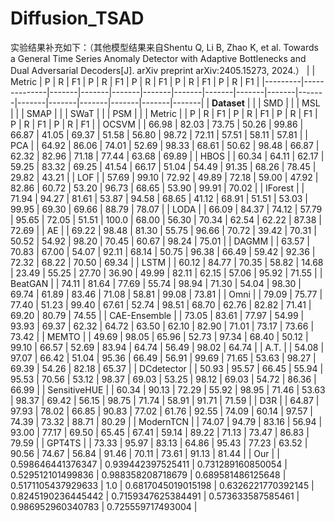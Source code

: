 # Diffusion_TSAD

实验结果补充如下：（其他模型结果来自Shentu Q, Li B, Zhao K, et al. Towards a General Time Series Anomaly Detector with Adaptive Bottlenecks and Dual Adversarial Decoders[J]. arXiv preprint arXiv:2405.15273, 2024.）
|         | Metric       | P     | R     | F1    | P     | R     | F1    | P     | R     | F1    | P     | R     | F1    | P     | R     | F1    |
|---------|--------------|-------|-------|-------|-------|-------|-------|-------|-------|-------|-------|-------|-------|-------|-------|-------|
| **Dataset** |              |    | SMD     |       |    | MSL      |       |   | SMAP      |       |   | SWaT      |       |    | PSM      |       |
| Metric  |              | P     | R     | F1    | P     | R     | F1    | P     | R     | F1    | P     | R     | F1    | P     | R     | F1    |
| OCSVM   |              | 66.98 | 82.03 | 73.75 | 50.26 | 99.86 | 66.87 | 41.05 | 69.37 | 51.58 | 56.80 | 98.72 | 72.11 | 57.51 | 58.11 | 57.81 |
| PCA     |              | 64.92 | 86.06 | 74.01 | 52.69 | 98.33 | 68.61 | 50.62 | 98.48 | 66.87 | 62.32 | 82.96 | 71.18 | 77.44 | 63.68 | 69.89 |
| HBOS    |              | 60.34 | 64.11 | 62.17 | 59.25 | 83.32 | 69.25 | 41.54 | 66.17 | 51.04 | 54.49 | 91.35 | 68.26 | 78.45 | 29.82 | 43.21 |
| LOF     |              | 57.69 | 99.10 | 72.92 | 49.89 | 72.18 | 59.00 | 47.92 | 82.86 | 60.72 | 53.20 | 96.73 | 68.65 | 53.90 | 99.91 | 70.02 |
| IForest |              | 71.94 | 94.27 | 81.61 | 53.87 | 94.58 | 68.65 | 41.12 | 68.91 | 51.51 | 53.03 | 99.95 | 69.30 | 69.66 | 88.79 | 78.07 |
| LODA    |              | 66.09 | 84.37 | 74.12 | 57.79 | 95.65 | 72.05 | 51.51 | 100.0 | 68.00 | 56.30 | 70.34 | 62.54 | 62.22 | 87.38 | 72.69 |
| AE      |              | 69.22 | 98.48 | 81.30 | 55.75 | 96.66 | 70.72 | 39.42 | 70.31 | 50.52 | 54.92 | 98.20 | 70.45 | 60.67 | 98.24 | 75.01 |
| DAGMM   |              | 63.57 | 70.83 | 67.00 | 54.07 | 92.11 | 68.14 | 50.75 | 96.38 | 66.49 | 59.42 | 92.36 | 72.32 | 68.22 | 70.50 | 69.34 |
| LSTM    |              | 60.12 | 84.77 | 70.35 | 58.82 | 14.68 | 23.49 | 55.25 | 27.70 | 36.90 | 49.99 | 82.11 | 62.15 | 57.06 | 95.92 | 71.55 |
| BeatGAN |              | 74.11 | 81.64 | 77.69 | 55.74 | 98.94 | 71.30 | 54.04 | 98.30 | 69.74 | 61.89 | 83.46 | 71.08 | 58.81 | 99.08 | 73.81 |
| Omni    |              | 79.09 | 75.77 | 77.40 | 51.23 | 99.40 | 67.61 | 52.74 | 98.51 | 68.70 | 62.76 | 82.82 | 71.41 | 69.20 | 80.79 | 74.55 |
| CAE-Ensemble |         | 73.05 | 83.61 | 77.97 | 54.99 | 93.93 | 69.37 | 62.32 | 64.72 | 63.50 | 62.10 | 82.90 | 71.01 | 73.17 | 73.66 | 73.42 |
| MEMTO   |              | 49.69 | 98.05 | 65.96 | 52.73 | 97.34 | 68.40 | 50.12 | 99.10 | 66.57 | 52.69 | 83.94 | 64.74 | 56.49 | 98.02 | 64.74 |
| A.T.    |              | 54.08 | 97.07 | 66.42 | 51.04 | 95.36 | 66.49 | 56.91 | 99.69 | 71.65 | 53.63 | 98.27 | 69.39 | 54.26 | 82.18 | 65.37 |
| DCdetector |           | 50.93 | 95.57 | 66.45 | 55.94 | 95.53 | 70.56 | 53.12 | 98.37 | 69.03 | 53.25 | 98.12 | 69.03 | 54.72 | 86.36 | 66.99 |
| SensitiveHUE |         | 60.34 | 90.13 | 72.29 | 55.92 | 98.95 | 71.46 | 53.63 | 98.37 | 69.42 | 56.15 | 98.75 | 71.74 | 58.91 | 91.71 | 71.59 |
| D3R     |              | 64.87 | 97.93 | 78.02 | 66.85 | 90.83 | 77.02 | 61.76 | 92.55 | 74.09 | 60.14 | 97.57 | 74.39 | 73.32 | 88.71 | 80.29 |
| ModernTCN |            | 74.07 | 94.79 | 83.16 | 56.94 | 93.00 | 77.17 | 69.50 | 65.45 | 67.41 | 59.14 | 89.22 | 71.13 | 73.47 | 86.83 | 79.59 |
| GPT4TS  |              | 73.33 | 95.97 | 83.13 | 64.86 | 95.43 | 77.23 | 63.52 | 90.56 | 74.67 | 56.84 | 91.46 | 70.11 | 73.61 | 91.13 | 81.44 |
| Our |     | 0.598646441376347 | 0.939442397525411 | 0.731289160850054 | 0.529512101499836 | 0.988358208718679 | 0.689581486125648 | 0.5171105437929633 | 1.0 | 0.6817045019015198 | 0.6326221770392145 | 0.8245190236445442 | 0.7159347625384491 | 0.573633587585461 | 0.986952960340783 | 0.725559717493004 |
